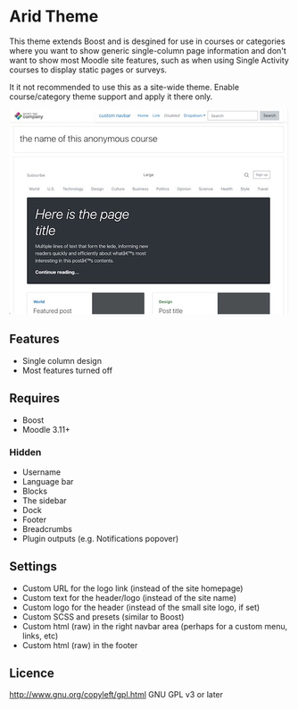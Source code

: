 # Arid Theme

This theme extends Boost and is desgined for use in courses or categories where you want to show generic single-column page information and don't want to show most Moodle site features, such as when using Single Activity courses to display static pages or surveys.

It it not recommended to use this as a site-wide theme. Enable course/category theme support and apply it there only.

![screenshot](pix/screenshot.jpg)

## Features

- Single column design
- Most features turned off

## Requires

- Boost
- Moodle 3.11+

### Hidden

- Username
- Language bar
- Blocks
- The sidebar
- Dock
- Footer
- Breadcrumbs
- Plugin outputs (e.g. Notifications popover)

## Settings

- Custom URL for the logo link (instead of the site homepage)
- Custom text for the header/logo (instead of the site name)
- Custom logo for the header (instead of the small site logo, if set)
- Custom SCSS and presets (similar to Boost)
- Custom html (raw) in the right navbar area (perhaps for a custom menu, links, etc)
- Custom html (raw) in the footer

## Licence

 http://www.gnu.org/copyleft/gpl.html GNU GPL v3 or later